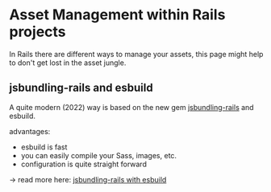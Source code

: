 # Asset Management within Rails projects

In Rails there are different ways to manage your assets, this page might help to don't get lost in the asset jungle.

## jsbundling-rails and esbuild
A quite modern (2022) way is based on the new gem [jsbundling-rails](https://github.com/rails/jsbundling-rails) and esbuild.

advantages:  
- esbuild is fast
- you can easily compile your Sass, images, etc.
- configuration is quite straight forward

-> read more here: [jsbundling-rails with esbuild](./asset-management-rails/jsbundling-rails-with-esbuild.md)
